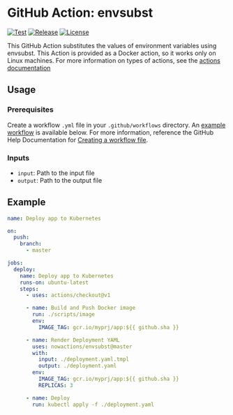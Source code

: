 # GitHub Action: envsubst

[![Test](https://github.com/nowactions/envsubst/workflows/Test/badge.svg)](https://github.com/nowactions/envsubst/actions)
[![Release](https://img.shields.io/github/release/nowactions/envsubst.svg)](https://github.com/nowactions/envsubst/releases)
[![License](https://img.shields.io/github/license/nowactions/envsubst)](LICENSE)

This GitHub Action substitutes the values of environment variables using envsubst.
This Action is provided as a Docker action, so it works only on Linux machines.
For more information on types of actions, see the [actions documentation](https://help.github.com/en/actions/automating-your-workflow-with-github-actions/about-actions#types-of-actions)

## Usage

### Prerequisites

Create a workflow `.yml` file in your `.github/workflows` directory.
An [example workflow](#example) is available below.
For more information, reference the GitHub Help Documentation for [Creating a workflow file](https://help.github.com/en/articles/configuring-a-workflow#creating-a-workflow-file).

### Inputs

- `input`: Path to the input file
- `output`: Path to the output file

## Example

```yml
name: Deploy app to Kubernetes

on:
  push:
    branch:
      - master

jobs:
  deploy:
    name: Deploy app to Kubernetes
    runs-on: ubuntu-latest
    steps:
      - uses: actions/checkout@v1

      - name: Build and Push Docker image
        run: ./scripts/image
        env:
          IMAGE_TAG: gcr.io/myprj/app:${{ github.sha }}

      - name: Render Deployment YAML
        uses: nowactions/envsubst@master
        with:
          input: ./deployment.yaml.tmpl
          output: ./deployment.yaml
        env:
          IMAGE_TAG: gcr.io/myprj/app:${{ github.sha }}
          REPLICAS: 3

      - name: Deploy
        run: kubectl apply -f ./deployment.yaml
```
